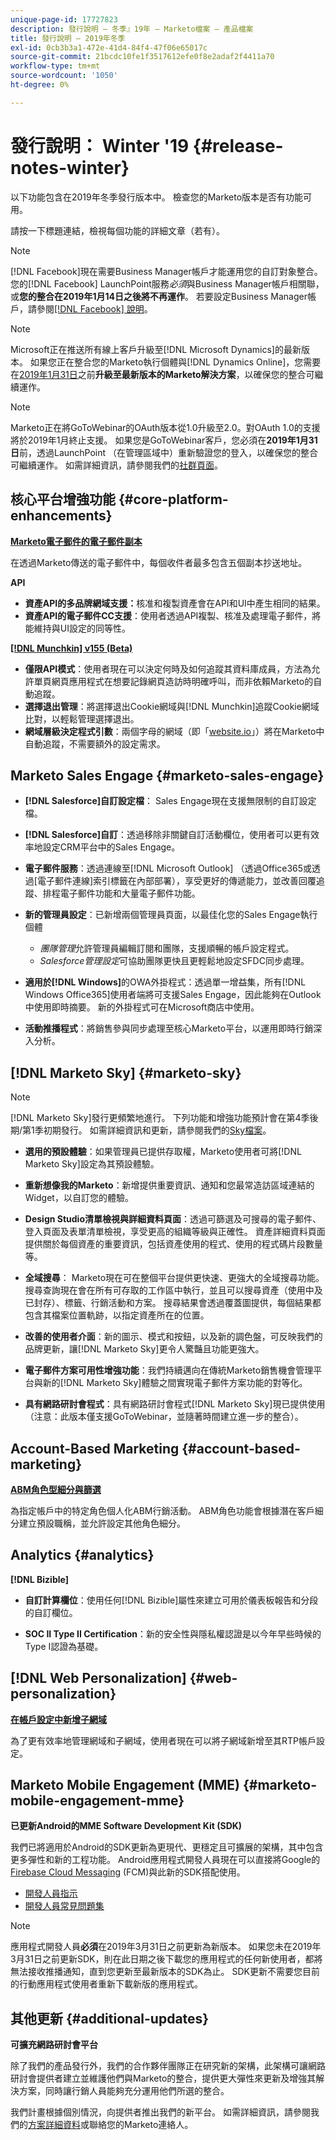 ```yaml
---
unique-page-id: 17727823
description: 發行說明 — 冬季』19年 — Marketo檔案 — 產品檔案
title: 發行說明 — 2019年冬季
exl-id: 0cb3b3a1-472e-41d4-84f4-47f06e65017c
source-git-commit: 21bcdc10fe1f3517612efe0f8e2adaf2f4411a70
workflow-type: tm+mt
source-wordcount: '1050'
ht-degree: 0%

---
```


# 發行說明： Winter &#39;19 {#release-notes-winter}

以下功能包含在2019年冬季發行版本中。 檢查您的Marketo版本是否有功能可用。

請按一下標題連結，檢視每個功能的詳細文章（若有）。

>[!NOTE]
>
>[!DNL Facebook]現在需要Business Manager帳戶才能運用您的自訂對象整合。 您的[!DNL Facebook] LaunchPoint服務&#x200B;*必須*&#x200B;與Business Manager帳戶相關聯，或&#x200B;**您的整合在2019年1月14日之後將不再運作**。 若要設定Business Manager帳戶，請參閱[[!DNL Facebook] 說明](https://www.facebook.com/business/help/1710077379203657)。

>[!NOTE]
>
>Microsoft正在推送所有線上客戶升級至[!DNL Microsoft Dynamics]的最新版本。 如果您正在整合您的Marketo執行個體與[!DNL Dynamics Online]，您需要在[2019年1月31日](/help/marketo/product-docs/crm-sync/microsoft-dynamics-sync/sync-setup/update-the-marketo-solution-for-microsoft-dynamics.md)之前&#x200B;**升級至最新版本的Marketo解決方案**，以確保您的整合可繼續運作。

>[!NOTE]
>
>Marketo正在將GoToWebinar的OAuth版本從1.0升級至2.0。對OAuth 1.0的支援將於2019年1月終止支援。 如果您是GoToWebinar客戶，您必須在&#x200B;**2019年1月31日**&#x200B;前，透過LaunchPoint （在管理區域中）重新驗證您的登入，以確保您的整合可繼續運作。 如需詳細資訊，請參閱我們的[社群頁面](https://nation.marketo.com/docs/DOC-6739-gotowebinar-authentication-change-take-action-before-1312019)。

## 核心平台增強功能 {#core-platform-enhancements}

**[Marketo電子郵件的電子郵件副本](/help/marketo/product-docs/email-marketing/general/email-cc.md)**

在透過Marketo傳送的電子郵件中，每個收件者最多包含五個副本抄送地址。

**API**

* **資產API的多品牌網域支援：**&#x200B;核准和複製資產會在API和UI中產生相同的結果。
* **資產API的電子郵件CC支援**：使用者透過API複製、核准及處理電子郵件，將能維持與UI設定的同等性。

**[[!DNL Munchkin] v155 (Beta)](https://developers.marketo.com/javascript-api/lead-tracking/configuration/)**

* **僅限API模式**：使用者現在可以決定何時及如何追蹤其資料庫成員，方法為允許單頁網頁應用程式在想要記錄網頁造訪時明確呼叫，而非依賴Marketo的自動追蹤。
* **選擇退出管理**：將選擇退出Cookie網域與[!DNL Munchkin]追蹤Cookie網域比對，以輕鬆管理選擇退出。
* **網域層級決定程式引數**：兩個字母的網域（即「[website.io](https://website.io)」）將在Marketo中自動追蹤，不需要額外的設定需求。

## Marketo Sales Engage {#marketo-sales-engage}

* **[!DNL Salesforce]自訂設定檔**： Sales Engage現在支援無限制的自訂設定檔。

* **[!DNL Salesforce]自訂**：透過移除非關鍵自訂活動欄位，使用者可以更有效率地設定CRM平台中的Sales Engage。
* **電子郵件服務**：透過連線至[!DNL Microsoft Outlook] （透過Office365或透過[電子郵件連線]索引標籤在內部部署），享受更好的傳遞能力，並改善回覆追蹤、排程電子郵件功能和大量電子郵件功能。
* **新的管理員設定**：已新增兩個管理員頁面，以最佳化您的Sales Engage執行個體

   * *團隊管理*&#x200B;允許管理員編輯訂閱和團隊，支援順暢的帳戶設定程式。
   * *Salesforce管理設定*&#x200B;可協助團隊更快且更輕鬆地設定SFDC同步處理。

* **適用於[!DNL Windows]**&#x200B;的OWA外掛程式：透過單一增益集，所有[!DNL Windows Office365]使用者端將可支援Sales Engage，因此能夠在Outlook中使用即時摘要。 新的外掛程式可在Microsoft商店中使用。
* **活動推播程式**：將銷售參與同步處理至核心Marketo平台，以運用即時行銷深入分析。

## [!DNL Marketo Sky] {#marketo-sky}

>[!NOTE]
>
>[!DNL Marketo Sky]發行更頻繁地進行。 下列功能和增強功能預計會在第4季後期/第1季初期發行。 如需詳細資訊和更新，請參閱我們的[Sky檔案](https://help.marketo.com/)。

* **選用的預設體驗**：如果管理員已提供存取權，Marketo使用者可將[!DNL Marketo Sky]設定為其預設體驗。

* **重新想像我的Marketo**：新增提供重要資訊、通知和您最常造訪區域連結的Widget，以自訂您的體驗。

* **Design Studio清單檢視與詳細資料頁面**：透過可篩選及可搜尋的電子郵件、登入頁面及表單清單檢視，享受更高的組織等級與正確性。 資產詳細資料頁面提供關於每個資產的重要資訊，包括資產使用的程式、使用的程式碼片段數量等。

* **全域搜尋**： Marketo現在可在整個平台提供更快速、更強大的全域搜尋功能。 搜尋查詢現在會在所有可存取的工作區中執行，並且可以搜尋資產（使用中及已封存）、標籤、行銷活動和方案。 搜尋結果會透過覆蓋圖提供，每個結果都包含其檔案位置軌跡，以指定資產所在的位置。

* **改善的使用者介面**：新的圖示、模式和按鈕，以及新的調色盤，可反映我們的品牌更新，讓[!DNL Marketo Sky]更令人驚豔且功能更強大。

* **電子郵件方案可用性增強功能**：我們持續邁向在傳統Marketo銷售機會管理平台與新的[!DNL Marketo Sky]體驗之間實現電子郵件方案功能的對等化。
* **具有網路研討會程式**：具有網路研討會程式[!DNL Marketo Sky]現已提供使用（注意：此版本僅支援GoToWebinar，並隨著時間建立進一步的整合）。

## Account-Based Marketing {#account-based-marketing}

**[ABM角色型細分與篩選](/help/marketo/product-docs/target-account-management/using-personas.md)**

為指定帳戶中的特定角色個人化ABM行銷活動。 ABM角色功能會根據潛在客戶細分建立預設職稱，並允許設定其他角色細分。

## Analytics {#analytics}

**[!DNL Bizible]**

* **自訂計算欄位**：使用任何[!DNL Bizible]屬性來建立可用於儀表板報告和分段的自訂欄位。

* **SOC II Type II Certification**：新的安全性與隱私權認證是以今年早些時候的Type I認證為基礎。

## [!DNL Web Personalization] {#web-personalization}

**[在帳戶設定中新增子網域](/help/marketo/product-docs/web-personalization/getting-started/workspaces-in-web-personalization.md)**

為了更有效率地管理網域和子網域，使用者現在可以將子網域新增至其RTP帳戶設定。

## Marketo Mobile Engagement (MME) {#marketo-mobile-engagement-mme}

**已更新Android的MME Software Development Kit (SDK)**

我們已將適用於Android的SDK更新為更現代、更穩定且可擴展的架構，其中包含更多彈性和新的工程功能。 Android應用程式開發人員現在可以直接將Google的[Firebase Cloud Messaging](https://firebase.google.com/docs/cloud-messaging/) (FCM)與此新的SDK搭配使用。

* [開發人員指示](https://developers.marketo.com/mobile/installation/#android_adding_fcm_to_your_application)
* [開發人員常見問題集](https://developers.marketo.com/mobile/installation/#android_fcm_faq)

>[!NOTE]
>
>應用程式開發人員&#x200B;**必須**&#x200B;在2019年3月31日之前更新為新版本。 如果您未在2019年3月31日之前更新SDK，則在此日期之後下載您的應用程式的任何新使用者，都將無法接收推播通知，直到您更新至最新版本的SDK為止。 SDK更新不需要您目前的行動應用程式使用者重新下載新版的應用程式。

## 其他更新 {#additional-updates}

**可擴充網路研討會平台**

除了我們的產品發行外，我們的合作夥伴團隊正在研究新的架構，此架構可讓網路研討會提供者建立並維護他們與Marketo的整合，提供更大彈性來更新及增強其解決方案，同時讓行銷人員能夠充分運用他們所選的整合。

我們計畫根據個別情況，向提供者推出我們的新平台。 如需詳細資訊，請參閱我們的[方案詳細資料](https://www.marketo.com/why-marketo/partners/technology/)或聯絡您的Marketo連絡人。
